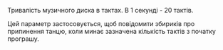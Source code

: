 Тривалість музичного диска в тактах. В 1 секунді - 20 тактів.

Цей параметр застосовується, щоб повідомити збириків про припинення танцю, коли минає зазначена кількість тактів з початку програшу.
